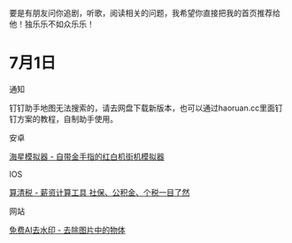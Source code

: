 要是有朋友问你追剧，听歌，阅读相关的问题，我希望你直接把我的首页推荐给他！独乐乐不如众乐乐！

# 7月1日

通知

钉钉助手地图无法搜索的，请去网盘下载新版本，也可以通过haoruan.cc里面钉钉方案的教程，自制助手使用。

安卓

[海星模拟器 - 自带金手指的红白机街机模拟器](https://aming.lanzouj.com/i8Q0410w9dmd)

IOS

[算清税 - 薪资计算工具 社保、公积金、个税一目了然](https://apps.apple.com/cn/app/id6446921145)

网站

[免费AI去水印 - 去除图片中的物体](https://objectremover.com/)

